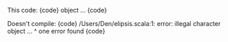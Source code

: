 This code:
{code}
object …
{code}

Doesn't compile:
{code}
/Users/Den/elipsis.scala:1: error: illegal character
object …
       ^
one error found
{code}
